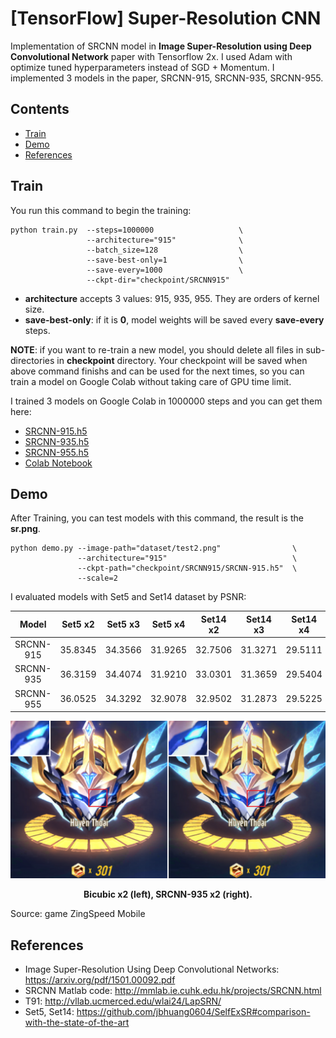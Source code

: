 # [TensorFlow] Super-Resolution CNN

Implementation of SRCNN model in **Image Super-Resolution using Deep Convolutional Network** paper with Tensorflow 2x. I used Adam with optimize tuned hyperparameters instead of SGD + Momentum. I implemented 3 models in the paper, SRCNN-915, SRCNN-935, SRCNN-955.


## Contents
- [Train](#train)
- [Demo](#demo)
- [References](#references)


## Train
You run this command to begin the training:
```
python train.py  --steps=1000000                   \
                 --architecture="915"              \
                 --batch_size=128                  \
                 --save-best-only=1                \
                 --save-every=1000                 \
                 --ckpt-dir="checkpoint/SRCNN915"  
```
- **architecture** accepts 3 values: 915, 935, 955. They are orders of kernel size.
- **save-best-only**: if it is **0**, model weights will be saved every **save-every** steps.


**NOTE**: if you want to re-train a new model, you should delete all files in sub-directories in **checkpoint** directory. Your checkpoint will be saved when above command finishs and can be used for the next times, so you can train a model on Google Colab without taking care of GPU time limit.

I trained 3 models on Google Colab in 1000000 steps and you can get them here:
- [SRCNN-915.h5](checkpoint/SRCNN915/SRCNN-915.h5)
- [SRCNN-935.h5](checkpoint/SRCNN935/SRCNN-935.h5)
- [SRCNN-955.h5](checkpoint/SRCNN955/SRCNN-955.h5)
- [Colab Notebook](https://colab.research.google.com/drive/1VtHu3DCMs_qnc4d9_HpNx2g2xX5SriUZ?usp=sharing)


## Demo 
After Training, you can test models with this command, the result is the **sr.png**.
```
python demo.py --image-path="dataset/test2.png"                \
               --architecture="915"                            \
               --ckpt-path="checkpoint/SRCNN915/SRCNN-915.h5"  \
               --scale=2
```

I evaluated models with Set5 and Set14 dataset by PSNR:

<div align="center">

|   Model   | Set5 x2 | Set5 x3 | Set5 x4 | Set14 x2 | Set14 x3 | Set14 x4 |
|:---------:|:-------:|:-------:|:-------:|:--------:|:--------:|:--------:|
| SRCNN-915 | 35.8345 |	34.3566 | 31.9265 |	32.7506  | 31.3271  | 29.5111  |
| SRCNN-935	| 36.3159 |	34.4074 | 31.9210 |	33.0301  | 31.3659  | 29.5404  |
| SRCNN-955	| 36.0525 | 34.3292 | 32.9078 |	32.9502  | 31.2873  | 29.5225  |

</div>

<div align="center">
  <img src="./README/example.png" width="1000">  
  <p><strong>Bicubic x2 (left), SRCNN-935 x2 (right).</strong></p>
</div>
Source: game ZingSpeed Mobile

## References
- Image Super-Resolution Using Deep Convolutional Networks: https://arxiv.org/pdf/1501.00092.pdf
- SRCNN Matlab code: http://mmlab.ie.cuhk.edu.hk/projects/SRCNN.html
- T91: http://vllab.ucmerced.edu/wlai24/LapSRN/
- Set5, Set14: https://github.com/jbhuang0604/SelfExSR#comparison-with-the-state-of-the-art